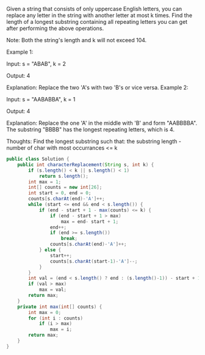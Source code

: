 Given a string that consists of only uppercase English letters, you can replace any letter in the string with another letter at most k times. Find the length of a longest substring containing all repeating letters you can get after performing the above operations.

Note:
Both the string's length and k will not exceed 104.

Example 1:

Input:
s = "ABAB", k = 2

Output:
4

Explanation:
Replace the two 'A's with two 'B's or vice versa.
Example 2:

Input:
s = "AABABBA", k = 1

Output:
4

Explanation:
Replace the one 'A' in the middle with 'B' and form "AABBBBA".
The substring "BBBB" has the longest repeating letters, which is 4.

Thoughts:
Find the longest substring such that:
the substring length - number of char with most occurrances <= k
```java
public class Solution {
    public int characterReplacement(String s, int k) {
        if (s.length() < k || s.length() < 1)
            return s.length();
        int max = 1;
        int[] counts = new int[26];
        int start = 0, end = 0;
        counts[s.charAt(end)-'A']++;
        while (start <= end && end < s.length()) {
            if (end - start + 1 - max(counts) <= k) {
                if (end - start + 1 > max)
                    max = end- start + 1;
                end++;
                if (end >= s.length())
                    break;
                counts[s.charAt(end)-'A']++;
            } else {
                start++;
                counts[s.charAt(start-1)-'A']--;
            }
        }
        int val = (end < s.length() ? end : (s.length()-1)) - start + 1;
        if (val > max)
            max = val;
        return max;
    }
    private int max(int[] counts) {
        int max = 0;
        for (int i : counts)
            if (i > max)
                max = i;
        return max;
    }
}
```
